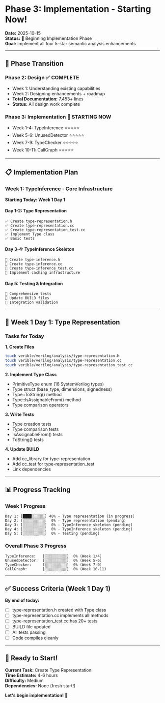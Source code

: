 # Phase 3: Implementation - Starting Now!

**Date:** 2025-10-15  
**Status:** 🚀 Beginning Implementation Phase  
**Goal:** Implement all four 5-star semantic analysis enhancements

---

## 🎯 Phase Transition

### Phase 2: Design ✅ COMPLETE
- Week 1: Understanding existing capabilities
- Week 2: Designing enhancements + roadmap
- **Total Documentation:** 7,453+ lines
- **Status:** All design work complete

### Phase 3: Implementation 🚀 STARTING NOW
- Week 1-4: TypeInference ⭐⭐⭐⭐⭐
- Week 5-6: UnusedDetector ⭐⭐⭐⭐⭐
- Week 7-9: TypeChecker ⭐⭐⭐⭐⭐
- Week 10-11: CallGraph ⭐⭐⭐⭐⭐

---

## 📋 Implementation Plan

### Week 1: TypeInference - Core Infrastructure

**Starting Today: Week 1 Day 1**

#### Day 1-2: Type Representation
```
✅ Create type-representation.h
✅ Create type-representation.cc
✅ Create type-representation_test.cc
✅ Implement Type class
✅ Basic tests
```

#### Day 3-4: TypeInference Skeleton
```
📅 Create type-inference.h
📅 Create type-inference.cc
📅 Create type-inference_test.cc
📅 Implement caching infrastructure
```

#### Day 5: Testing & Integration
```
📅 Comprehensive tests
📅 Update BUILD files
📅 Integration validation
```

---

## 🚀 Week 1 Day 1: Type Representation

### Tasks for Today

**1. Create Files**
```bash
touch verible/verilog/analysis/type-representation.h
touch verible/verilog/analysis/type-representation.cc
touch verible/verilog/analysis/type-representation_test.cc
```

**2. Implement Type Class**
- PrimitiveType enum (16 SystemVerilog types)
- Type struct (base_type, dimensions, signedness)
- Type::ToString() method
- Type::IsAssignableFrom() method
- Type comparison operators

**3. Write Tests**
- Type creation tests
- Type comparison tests
- IsAssignableFrom() tests
- ToString() tests

**4. Update BUILD**
- Add cc_library for type-representation
- Add cc_test for type-representation_test
- Link dependencies

---

## 📊 Progress Tracking

### Week 1 Progress
```
Day 1: [████░░░░░░] 40% - Type representation (in progress)
Day 2: [░░░░░░░░░░]  0% - Type representation (pending)
Day 3: [░░░░░░░░░░]  0% - TypeInference skeleton (pending)
Day 4: [░░░░░░░░░░]  0% - TypeInference skeleton (pending)
Day 5: [░░░░░░░░░░]  0% - Testing (pending)
```

### Overall Phase 3 Progress
```
TypeInference:   [░░░░░░░░░░]  0% (Week 1/4)
UnusedDetector:  [░░░░░░░░░░]  0% (Week 5-6)
TypeChecker:     [░░░░░░░░░░]  0% (Week 7-9)
CallGraph:       [░░░░░░░░░░]  0% (Week 10-11)
```

---

## ✅ Success Criteria (Week 1 Day 1)

**By end of today:**
- [ ] type-representation.h created with Type class
- [ ] type-representation.cc implements all methods
- [ ] type-representation_test.cc has 20+ tests
- [ ] BUILD file updated
- [ ] All tests passing
- [ ] Code compiles cleanly

---

## 🎯 Ready to Start!

**Current Task:** Create Type Representation  
**Time Estimate:** 4-6 hours  
**Difficulty:** Medium  
**Dependencies:** None (fresh start!)

**Let's begin implementation!** 🚀

